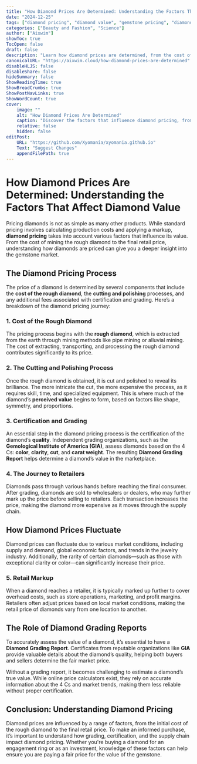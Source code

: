 ```yaml
---
title: "How Diamond Prices Are Determined: Understanding the Factors That Affect Diamond Value"
date: "2024-12-25"
tags: ["diamond pricing", "diamond value", "gemstone pricing", "diamond grading", "diamonds"]
categories: ["Beauty and Fashion", "Science"]
author: ["Aixwim"]
showToc: true
TocOpen: false
draft: false
description: "Learn how diamond prices are determined, from the cost of rough diamonds to the final retail price, and the role of certification and grading."
canonicalURL: "https://aixwim.cloud/how-diamond-prices-are-determined"
disableHLJS: false
disableShare: false
hideSummary: false
ShowReadingTime: true
ShowBreadCrumbs: true
ShowPostNavLinks: true
ShowWordCount: true
cover:
    image: ""
    alt: "How Diamond Prices Are Determined"
    caption: "Discover the factors that influence diamond pricing, from the mine to the retailer."
    relative: false
    hidden: false
editPost:
    URL: "https://github.com/Xyomania/xyomania.github.io"
    Text: "Suggest Changes"
    appendFilePath: true
---
```


# How Diamond Prices Are Determined: Understanding the Factors That Affect Diamond Value

Pricing diamonds is not as simple as many other products. While standard pricing involves calculating production costs and applying a markup, **diamond pricing** takes into account various factors that influence its value. From the cost of mining the rough diamond to the final retail price, understanding how diamonds are priced can give you a deeper insight into the gemstone market.

## The Diamond Pricing Process

The price of a diamond is determined by several components that include the **cost of the rough diamond**, the **cutting and polishing** processes, and any additional fees associated with certification and grading. Here’s a breakdown of the diamond pricing journey:

### 1. Cost of the Rough Diamond
The pricing process begins with the **rough diamond**, which is extracted from the earth through mining methods like pipe mining or alluvial mining. The cost of extracting, transporting, and processing the rough diamond contributes significantly to its price.

### 2. The Cutting and Polishing Process
Once the rough diamond is obtained, it is cut and polished to reveal its brilliance. The more intricate the cut, the more expensive the process, as it requires skill, time, and specialized equipment. This is where much of the diamond’s **perceived value** begins to form, based on factors like shape, symmetry, and proportions.

### 3. Certification and Grading
An essential step in the diamond pricing process is the certification of the diamond’s **quality**. Independent grading organizations, such as the **Gemological Institute of America (GIA)**, assess diamonds based on the 4 Cs: **color**, **clarity**, **cut**, and **carat weight**. The resulting **Diamond Grading Report** helps determine a diamond’s value in the marketplace.

### 4. The Journey to Retailers
Diamonds pass through various hands before reaching the final consumer. After grading, diamonds are sold to wholesalers or dealers, who may further mark up the price before selling to retailers. Each transaction increases the price, making the diamond more expensive as it moves through the supply chain.

## How Diamond Prices Fluctuate

Diamond prices can fluctuate due to various market conditions, including supply and demand, global economic factors, and trends in the jewelry industry. Additionally, the rarity of certain diamonds—such as those with exceptional clarity or color—can significantly increase their price.

### 5. Retail Markup
When a diamond reaches a retailer, it is typically marked up further to cover overhead costs, such as store operations, marketing, and profit margins. Retailers often adjust prices based on local market conditions, making the retail price of diamonds vary from one location to another.

## The Role of Diamond Grading Reports

To accurately assess the value of a diamond, it’s essential to have a **Diamond Grading Report**. Certificates from reputable organizations like **GIA** provide valuable details about the diamond’s quality, helping both buyers and sellers determine the fair market price.

Without a grading report, it becomes challenging to estimate a diamond’s true value. While online price calculators exist, they rely on accurate information about the 4 Cs and market trends, making them less reliable without proper certification.

## Conclusion: Understanding Diamond Pricing

Diamond prices are influenced by a range of factors, from the initial cost of the rough diamond to the final retail price. To make an informed purchase, it’s important to understand how grading, certification, and the supply chain impact diamond pricing. Whether you're buying a diamond for an engagement ring or as an investment, knowledge of these factors can help ensure you are paying a fair price for the value of the gemstone.

